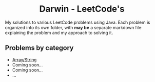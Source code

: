 <h1 style="text-align: center;">Darwin - LeetCode's</h1>

<p>My solutions to various LeetCode problems using Java. Each problem is organized into its own folder, with <strong>may be</strong> a separate markdown file explaining the problem and my approach to solving it.</p>

<h2>Problems by category</h2>

<ul>
    <li><a href="./Array-String/">Array/String</a></li>
    <li>Coming soon...</li>
    <li>Coming soon...</li>
    <li>...</li>
</ul>